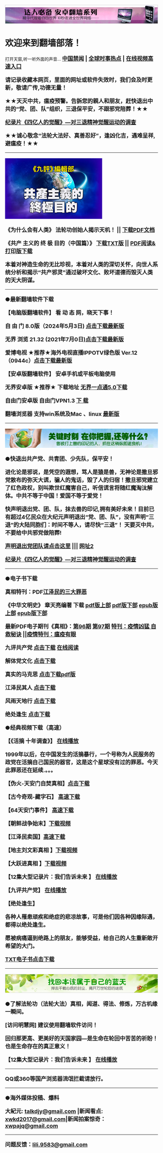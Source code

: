 ![](https://raw.githubusercontent.com/osurf/up/master/tu2.gif)

<a name="1" id="1" target="_blank"></a> <span id="1"></span>
# 欢迎来到翻墙部落！

打开天窗,听一听外面的声音... <A href="https://github.com/uuu3/u/blob/master/u.md#1" target=_blank><STRONG><FONT size=4>中国禁闻</FONT></STRONG></A><STRONG><FONT size=4> | </FONT></STRONG><A href="https://github.com/uuu3/u/blob/master/u.md#1" target=_blank><STRONG><FONT size=4>全球时事热点</FONT></STRONG></A><STRONG><FONT size=4> | [在线视频高速入口](https://d7gsazrogqicg.cloudfront.net/98gj)

**请记录收藏本网页，里面的网址或软件失效时，我们会及时更新，敬请广传,功德无量！**

★★天灭中共，瘟疫预警。告訴您的親人和朋友，赶快退出中共的“党、团、队”组织，**三退保平安**，不跟邪党陪葬！★★

 </FONT></STRONG><A href="https://d1j7c6m023fl7x.cloudfront.net/dta2V" target=_blank><STRONG><FONT size=4>纪录片《四亿人的觉醒》—对三退精神觉醒运动的调查</FONT></STRONG></A><STRONG><FONT size=4> 

★★诚心敬念“**法轮大法好、真善忍好**”，逢凶化吉，遇难呈祥,避瘟疫！★★

----------------------------------------------------------------------

![](https://raw.githubusercontent.com/osurf/up/master/Web-Banner.jpg)

**《为什么会有人类》** 法轮功创始人揭示天机！ || [下载PDF文档](https://bitbucket.org/fastfile2010/aaa202102/downloads/20230120.pdf) 

《共<m>产 主义的 终 极 目的（中国篇）》  [下载TXT版](https://bitbucket.org/fastfile2010/aaa202102/downloads/gczydzjmd.zip)  ||  [PDF阅读&打印版下载](https://bitbucket.org/fastfile2010/aaa202102/downloads/jpn-s.pdf)  
 
 本着对神造生命的无比珍视，本着对人类的深切关怀，向世人系统分析和揭示“共产邪灵”通过破坏文化、败坏道德而毁灭人类的天大阴谋。
 
 ----------------------------------------------------------------------

**●最新翻墙软件下载** 


【电脑版翻墙软件】  看 动 态 网，晓天下事！


**自 由 门** 8.0版（2024年5月3日) [点击下载最新版](https://bitbucket.org/fastfile2010/aaa202102/downloads/fg800p.rar) 

**无界 浏览** 21.32 (2021年7月0日)[点击下载最新版](https://bitbucket.org/fastfile2010/aaa202102/downloads/u2132.rar)

**爱博电视**  ★推荐★海外电视直播IPPOTV绿色版 Ver.12（0944c）[点击下载最新版](https://bitbucket.org/fastfile2010/aaa202102/downloads/iPPOTV.rar)

【安卓版翻墙软件】 安卓手机或平板电脑使用

**无界安卓版**  ★推荐★ 下载地址 [无界一点通5.0下载](https://bitbucket.org/fastfile2010/aaa202102/downloads/um5.apk)

**自由门安卓版**  自由门VPN1.3  [下  载](https://bitbucket.org/fastfile2010/aaa202102/downloads/fgvpn.apk)  
 
**翻墙浏览器** 支持win系统及Mac 、linux [最新版](https://github.com/fqcdn/fq/releases)

------------------------------------------------------------


![](https://raw.githubusercontent.com/osurf/up/master/tu3.gif)
<a name="2" id="2" target="_blank"></a> <span id="2"></span>

**●快退出共产党、共青团、少先队，保平安！**

进化论是邪说，是凭空的遐想，骂人是猿是兽，无神论是撒旦邪党散布的弥天大谎，骗人的鬼话，毁了人的归宿！撒旦邪党建立了红色政权，别叫欺世红魔害自己，听信谎言将随红魔淘汰解体。中共不等于中国！爱国不等于爱党！

快声明退出党、团、队，抹去兽的印记,拥有美好未来！目前已有超过4亿民众在大纪元声明退出“党、团、队”，没有声明“三退”的大陆同胞们：时间不等人，请尽快“三退”！ 天要灭中共，不要给中共邪党做陪葬! 

[声明退出党团队请点击这里](https://dfxrfb9070id6.cloudfront.net/tui) |||  [网址2](https://dhltq9qxjnmw2.cloudfront.net/tui) 

 </FONT></STRONG><A href="https://d1j7c6m023fl7x.cloudfront.net/dta2V" target=_blank><STRONG><FONT size=4>纪录片《四亿人的觉醒》—对三退精神觉醒运动的调查</FONT></STRONG></A><STRONG><FONT size=4> 
 
---------------------------------------------------------
**●电子书下载** 
 
 **真相特刊**：PDF[江泽民的三大罪恶](https://bitbucket.org/fastfile2010/aaa202102/downloads/zxtk-jzm.pdf)

**《中华文明史》** 章天亮编著  下载 [pdf版上部](https://bitbucket.org/fastfile2010/aaa202102/downloads/zhwms-a.pdf)  [pdf版下部](https://bitbucket.org/fastfile2010/aaa202102/downloads/zhwms-b.pdf)  [ epub版上部](https://bitbucket.org/fastfile2010/aaa202102/downloads/zhwms-a.epub)  [ epub版下部](https://bitbucket.org/fastfile2010/aaa202102/downloads/zhwms-b.epub)
  
**最新PDF电子期刊《真相》**：[第96期](https://bitbucket.org/fastfile2010/aaa202102/downloads/zx96.pdf)  [第97期](https://bitbucket.org/fastfile2010/aaa202102/downloads/zx97.pdf) [特刊：疫情凶猛 自救秘诀](https://bitbucket.org/fastfile2010/aaa202102/downloads/zjmj-read.pdf) ||[疫情特刊：瘟疫有眼](https://bitbucket.org/fastfile2010/aaa202102/downloads/wyyy.pdf) 

**九评共产党** [点击下载](https://bitbucket.org/fastfile2010/aaa202102/downloads/ebook_9p.zip) <STRONG><FONT size=4><A href="https://git.io/fjCRf" target=_blank><STRONG><FONT size=4>在线阅读 </FONT></STRONG></A></FONT></STRONG> 

**解体党文化** [点击下载](https://bitbucket.org/fastfile2010/aaa202102/downloads/ebook_jtdwh.zip)

**真实的马克思** [点击下载pdf版](https://bitbucket.org/fastfile2010/aaa202102/downloads/zsmx.pdf)

**江泽民其人** [点击下载](https://bitbucket.org/fastfile2010/aaa202102/downloads/ebook_jqr.zip)

**风雨天地行** [点击下载](https://bitbucket.org/fastfile2010/aaa202102/downloads/ebook_fytdx.zip)

**绝处逢生** [点击下载](https://bitbucket.org/fastfile2010/aaa202102/downloads/ebook_jcfs.zip)

**●经典视频下载**（高速）

【《活摘 十年调查》】  [在线播放](https://github.com/svappp)

1999年以后，在中国发生的活摘暴行，一个号称为人民服务的政党在活摘自己国民的器官，这是这个星球没有过的罪恶。今天此罪恶还在延续.。。。

【伪火-天安门自焚真相】[点击下载](https://bitbucket.org/fastfile2010/aaa202102/downloads/wh.3gp)

【古今奇观-藏字石】 [高速下载](https://bitbucket.org/fastfile2010/aaa202102/downloads/stone.3gp) 

【64天安门事件】 [高速下载](https://bitbucket.org/fastfile2010/aaa202102/downloads/6-4.3gp) 

【朝鲜战争始末】[下载视频](https://bitbucket.org/fastfile2010/aaa202102/downloads/koreawar.3gp)  

【江泽民卖国】[高速下载](https://bitbucket.org/fastfile2010/aaa202102/downloads/maiguo.3gp)

【地主刘文彩真相 】[下载视频](https://bitbucket.org/fastfile2010/aaa202102/downloads/liuwencai.3gp) 

【大跃进真相 】[下载视频](https://bitbucket.org/fastfile2010/aaa202102/downloads/DaYueJin.3gp)

【12集大型记录片：我们告诉未来 】 [在线播放](https://d3nx3jyvdb76se.cloudfront.net/DwRpH)

【九评共产党】 [在线播放](https://github.com/svappp)  

【绝处逢生】

各种人罹患顽疾和绝症的悲凉故事，可是他们因各种因缘际遇，都得以绝处逢生。

愿被病痛逼到绝路上的朋友，能够受益，给自己的人生重新敞开希望的大门。

[TXT电子书点击下载](https://bitbucket.org/fastfile2010/aaa202102/downloads/ebook_jcfs.zip)

-------------------------------------------------------------

![](https://raw.githubusercontent.com/osurf/up/master/tu4.gif)

**●了解法轮功（法轮大法）真相，闻道、得法、修炼，万古机缘一瞬间。**

[访问明慧网]  建议使用翻墙软件访问！

回归那更高、更美好的天国家园—是生命在轮回中苦苦的祈盼！也是生命存在的真正意义！

【12集大型记录片：我们告诉未来 】 [在线播放](https://d3nx3jyvdb76se.cloudfront.net/DwRpH)

-----------------------------------------------------------

QQ或360等国产浏览器流氓拦截请放行。

 -----------------------------------------------------------
 
 **●海外媒体投稿、爆料**
 
大紀元: talkdjy@gmail.com |新闻看点: xwkd2017@gmail.com|新闻拍案惊奇：xwpajq@gmail.com
 
-----------------------------------------------------------

问题反馈：lili.9583@gmail.com



